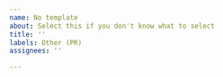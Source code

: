 ```yaml
---
name: No template
about: Select this if you don't know what to select
title: ''
labels: Other (PR)
assignees: ''

---
```



